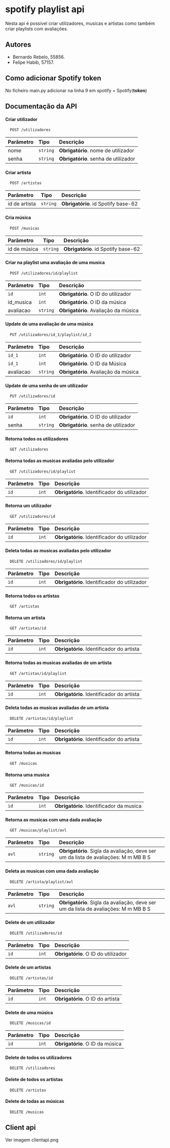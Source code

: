 
# spotify playlist api

Nesta api é possível criar utilizadores, musicas e artistas como também criar playlists com avaliações.




## Autores

- Bernardo Rebelo, 55856.
- Felipe Habib, 57157.


## Como adicionar Spotify token

No ficheiro main.py adicionar na linha 9 em spotify = Spotify(**token**)
## Documentação da API

#### Criar utilizador

```http
  POST /utilizadores
```

| Parâmetro   | Tipo       | Descrição                           |
| :---------- | :--------- | :---------------------------------- |
| nome | `string` | **Obrigatório**. nome de utilizador |
| senha | `string` | **Obrigatório**. senha de utilizador |


#### Criar artista

```http
  POST /artistas
```

| Parâmetro   | Tipo       | Descrição                           |
| :---------- | :--------- | :---------------------------------- |
| id de artista | `string` | **Obrigatório**. id Spotify base-62 |


#### Cria música

```http
  POST /musicas
```

| Parâmetro   | Tipo       | Descrição                           |
| :---------- | :--------- | :---------------------------------- |
| id de música | `string` | **Obrigatório**. id Spotify base-62 |



#### Criar na playlist uma avaliação de uma musica

```http
  POST /utilizadores/id/playlist
```

| Parâmetro   | Tipo       | Descrição                                   |
| :---------- | :--------- | :------------------------------------------ |
| `id`      | `int` | **Obrigatório**. O ID do utilizador |
| id_musica      | `int` | **Obrigatório**. O ID da música |
| avaliacao      | `string` | **Obrigatório**. Avaliação da música |

#### Update de uma avaliação de uma música

```http
  PUT /utilizadores/id_1/playlist/id_2
```

| Parâmetro   | Tipo       | Descrição                                   |
| :---------- | :--------- | :------------------------------------------ |
| `id_1`      | `int` | **Obrigatório**. O ID do utilizador |
| `id_1`      | `int` | **Obrigatório**. O ID da Música |
| avaliacao      | `string` | **Obrigatório**. Avaliação da música |

#### Update de uma senha de um utilizador

```http
  PUT /utilizadores/id
```

| Parâmetro   | Tipo       | Descrição                                   |
| :---------- | :--------- | :------------------------------------------ |
| `id`      | `int` | **Obrigatório**. O ID do utilizador |
| senha | `string` | **Obrigatório**. senha de utilizador |

#### Retorna todos os utilizadores

```http
  GET /utilizadores
```

#### Retorna todas as musicas avaliadas pelo utilizador

```http
  GET /utilizadores/id/playlist
```

| Parâmetro   | Tipo       | Descrição                                   |
| :---------- | :--------- | :------------------------------------------ |
| `id`      | `int` | **Obrigatório**. Identificador do utilizador  |

#### Retorna um utilizador

```http
  GET /utilizadores/id
```

| Parâmetro   | Tipo       | Descrição                                   |
| :---------- | :--------- | :------------------------------------------ |
| `id`      | `int` | **Obrigatório**. Identificador do utilizador  |


#### Deleta todas as musicas avaliadas pelo utilizador

```http
  DELETE /utilizadores/id/playlist
```

| Parâmetro   | Tipo       | Descrição                                   |
| :---------- | :--------- | :------------------------------------------ |
| `id`      | `int` | **Obrigatório**. Identificador do utilizador  |

#### Retorna todos os artistas
```http
  GET /artistas
```

#### Retorna um artista
```http
  GET /artistas/id
```

| Parâmetro   | Tipo       | Descrição                                   |
| :---------- | :--------- | :------------------------------------------ |
| `id`      | `int` | **Obrigatório**. Identificador do artista  |

#### Retorna todas as musicas avaliadas de um artista
```http
  GET /artistas/id/playlist
```

| Parâmetro   | Tipo       | Descrição                                   |
| :---------- | :--------- | :------------------------------------------ |
| `id`      | `int` | **Obrigatório**. Identificador do artista  |

#### Deleta todas as musicas avaliadas de um artista
```http
  DELETE /artistas/id/playlist
```

| Parâmetro   | Tipo       | Descrição                                   |
| :---------- | :--------- | :------------------------------------------ |
| `id`      | `int` | **Obrigatório**. Identificador do artista  |


#### Retorna todas as musicas
```http
  GET /musicas
```
#### Retorna uma musica 
```http
  GET /musicas/id
```

| Parâmetro   | Tipo       | Descrição                                   |
| :---------- | :--------- | :------------------------------------------ |
| `id`      | `int` | **Obrigatório**. Identificador da musica  |

#### Retorna as musicas com uma dada avaliação 
```http
  GET /musicas/playlist/avl
```

| Parâmetro   | Tipo       | Descrição                                   |
| :---------- | :--------- | :------------------------------------------ |
| `avl`      | `string` | **Obrigatório**. Sigla da avaliação, deve ser um da lista de avaliações: M m MB B S  |

#### Deleta as musicas com uma dada avaliação 
```http
  DELETE /artista/playlist/avl
```

| Parâmetro   | Tipo       | Descrição                                   |
| :---------- | :--------- | :------------------------------------------ |
| `avl`      | `string` | **Obrigatório**. Sigla da avaliação, deve ser um da lista de avaliações: M m MB B S  |

#### Delete de um utilizador

```http
  DELETE /utilizadores/id
```

| Parâmetro   | Tipo       | Descrição                                   |
| :---------- | :--------- | :------------------------------------------ |
| `id`      | `int` | **Obrigatório**. O ID do utilizador |

#### Delete de um artistas

```http
  DELETE /artistas/id
```

| Parâmetro   | Tipo       | Descrição                                   |
| :---------- | :--------- | :------------------------------------------ |
| `id`      | `int` | **Obrigatório**. O ID do artista |


#### Delete de uma música

```http
  DELETE /musicas/id
```

| Parâmetro   | Tipo       | Descrição                                   |
| :---------- | :--------- | :------------------------------------------ |
| `id`      | `int` | **Obrigatório**. O ID da música |


#### Delete de todos os utilizadores

```http
  DELETE /utilizadores
```


#### Delete de todos os artistas

```http
  DELETE /artistas
```



#### Delete de todas as músicas

```http
  DELETE /musicas
```


## Client api

Ver imagem clientapi.png